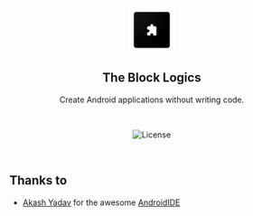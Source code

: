 <p align="center">
  <img src="./assets/app_icon.png" alt="The Block Logics" width="80" height="80"/>
</p>

<h2 align="center"><b>The Block Logics</b></h2>
<p align="center">
  Create Android applications without writing code.
</p>
  
<br>

<p align="center">
<!-- License -->
<img src="https://img.shields.io/badge/License-GPLv3-blue.svg" alt="License"></p>

</p>

<br>

## Thanks to
- [Akash Yadav](https://github.com/itsaky) for the awesome [AndroidIDE](https://github.com/AndroidIDEOfficial/AndroidIDE)
